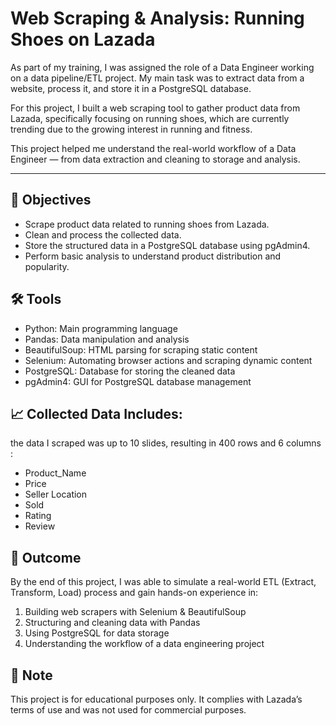 # Web Scraping & Analysis: Running Shoes on Lazada
As part of my training, I was assigned the role of a Data Engineer working on a data pipeline/ETL project. My main task was to extract data from a website, process it, and store it in a PostgreSQL database.

For this project, I built a web scraping tool to gather product data from Lazada, specifically focusing on running shoes, which are currently trending due to the growing interest in running and fitness.

This project helped me understand the real-world workflow of a Data Engineer — from data extraction and cleaning to storage and analysis.

---

## 🎯 Objectives
- Scrape product data related to running shoes from Lazada.
- Clean and process the collected data.
- Store the structured data in a PostgreSQL database using pgAdmin4.
- Perform basic analysis to understand product distribution and popularity.
  
## 🛠️ Tools
- Python: Main programming language
- Pandas: Data manipulation and analysis
- BeautifulSoup: HTML parsing for scraping static content
- Selenium: Automating browser actions and scraping dynamic content
- PostgreSQL: Database for storing the cleaned data
- pgAdmin4: GUI for PostgreSQL database management

## 📈 Collected Data Includes:
the data I scraped was up to 10 slides, resulting in 400 rows and 6 columns :
- Product_Name
- Price
- Seller Location
- Sold
- Rating
- Review

## 🚀 Outcome
By the end of this project, I was able to simulate a real-world ETL (Extract, Transform, Load) process and gain hands-on experience in:
1. Building web scrapers with Selenium & BeautifulSoup
2. Structuring and cleaning data with Pandas
3. Using PostgreSQL for data storage
4. Understanding the workflow of a data engineering project

## 📌 Note
This project is for educational purposes only. It complies with Lazada’s terms of use and was not used for commercial purposes.

